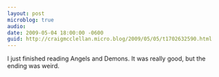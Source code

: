 ```yaml
---
layout: post
microblog: true
audio: 
date: 2009-05-04 18:00:00 -0600
guid: http://craigmcclellan.micro.blog/2009/05/05/t1702632590.html
---
```

I just finished reading Angels and Demons. It was really good, but the ending was weird.
